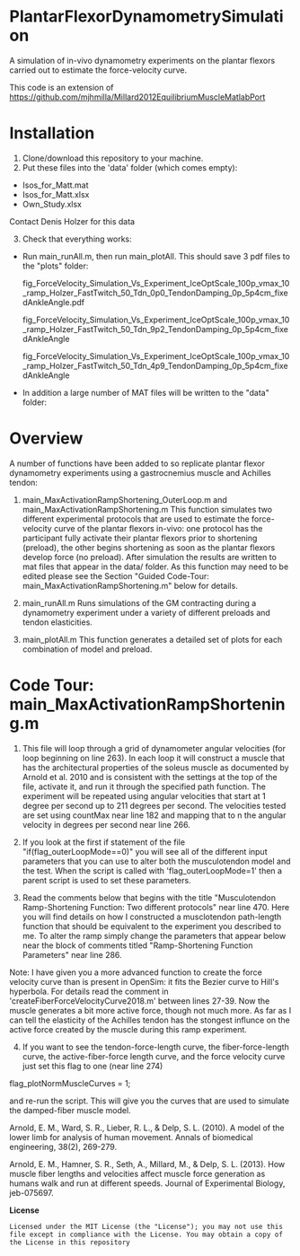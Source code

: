 # PlantarFlexorDynamometrySimulation
A simulation of in-vivo dynamometry experiments on the plantar flexors carried out to estimate the force-velocity curve. 

This code is an extension of https://github.com/mjhmilla/Millard2012EquilibriumMuscleMatlabPort

# Installation

1. Clone/download this repository to your machine.
2. Put these files into the 'data' folder (which comes empty):

- Isos_for_Matt.mat
- Isos_for_Matt.xlsx
- Own_Study.xlsx

Contact Denis Holzer for this data

3. Check that everything works:
  - Run main_runAll.m, then run main_plotAll. This should save 3 pdf files to the "plots" folder:

    fig_ForceVelocity_Simulation_Vs_Experiment_lceOptScale_100p_vmax_10_ramp_Holzer_FastTwitch_50_Tdn_0p0_TendonDamping_0p_5p4cm_fixedAnkleAngle.pdf  

    fig_ForceVelocity_Simulation_Vs_Experiment_lceOptScale_100p_vmax_10_ramp_Holzer_FastTwitch_50_Tdn_9p2_TendonDamping_0p_5p4cm_fixedAnkleAngle

    fig_ForceVelocity_Simulation_Vs_Experiment_lceOptScale_100p_vmax_10_ramp_Holzer_FastTwitch_50_Tdn_4p9_TendonDamping_0p_5p4cm_fixedAnkleAngle

  - In addition a large number of MAT files will be written to the "data" folder:

# Overview

A number of functions have been added to so replicate plantar flexor dynamometry experiments using a gastrocnemius muscle and Achilles tendon:

1. main_MaxActivationRampShortening_OuterLoop.m and main_MaxActivationRampShortening.m
    This function simulates two different experimental protocols that are used to estimate the force-velocity curve of the plantar flexors in-vivo: one protocol has the participant fully activate their plantar flexors prior to shortening (preload), the other begins shortening as soon as the plantar flexors develop force (no preload). After simulation the results are written to mat files that appear in the data/ folder. As this function may need to be edited please see the Section "Guided Code-Tour: main_MaxActivationRampShortening.m" below for details.

2. main_runAll.m
    Runs simulations of the GM contracting during a dynamometry experiment under a variety of different preloads and tendon elasticities.

3. main_plotAll.m
    This function generates a detailed set of plots for each combination of model and preload.


# Code Tour: main_MaxActivationRampShortening.m

1. This file will loop through a grid of dynamometer angular velocities (for loop beginning on line 263). In each loop it will construct a muscle that has the architectural properties of the soleus muscle as documented by Arnold et al. 2010 and is consistent with the settings at the top of the file, activate it, and run it through the specified path function. The experiment will be repeated using angular velocities that start at 1 degree per second up to 211 degrees per second. The velocities tested are set using countMax near line 182 and mapping that to n the angular velocity in degrees per second near line 266.

2. If you look at the first if statement of the file "if(flag_outerLoopMode==0)" you will see all of the different input parameters that you can use to alter both the musculotendon model and the test. When the script is called with 'flag_outerLoopMode=1' then a parent script is used to set these parameters.

3. Read the comments below that begins with the title "Musculotendon Ramp-Shortening Function: Two different protocols" near line 470. Here you will find details on how I constructed a musclotendon path-length function that should be equivalent to the experiment you described to me. To alter the ramp simply change the parameters that appear below near the block of comments titled "Ramp-Shortening Function Parameters" near line 286.

 Note: I have given you a more advanced function to create the force velocity curve than is present in OpenSim: it fits the Bezier curve to Hill's hyperbola. For details read the comment in 'createFiberForceVelocityCurve2018.m' between lines 27-39. Now the muscle generates a bit more active force, though not much more. As far as I can tell the elasticity of the Achilles tendon has the stongest influnce on the active force created by the muscle during this ramp experiment.

4. If you want to see the tendon-force-length curve, the fiber-force-length curve, the active-fiber-force length curve, and the force velocity curve just set this flag to one (near line 274)

 flag_plotNormMuscleCurves            = 1;

 and re-run the script. This will give you the curves that are used to simulate the damped-fiber muscle model.

 Arnold, E. M., Ward, S. R., Lieber, R. L., & Delp, S. L. (2010). A model of the lower limb for analysis of human movement. Annals of biomedical engineering, 38(2), 269-279.

 Arnold, E. M., Hamner, S. R., Seth, A., Millard, M., & Delp, S. L. (2013). How muscle fiber lengths and velocities affect muscle force generation as humans walk and run at different speeds. Journal of Experimental Biology, jeb-075697.

<b>License</b>
```
Licensed under the MIT License (the "License"); you may not use this file except in compliance with the License. You may obtain a copy of the License in this repository 
```
